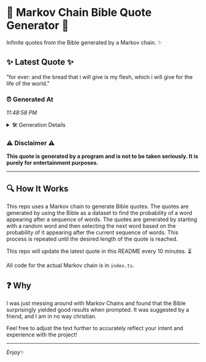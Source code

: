 # 📖 Markov Chain Bible Quote Generator 📖

Infinite quotes from the Bible generated by a Markov chain. ✨

## ✨ Latest Quote ✨
"for ever: and the bread that i will give is my flesh, which i will give for the life of the world."

### ⏰ Generated At
*11:48:58 PM*

<details>
    <summary>🛠️ Generation Details</summary>
    <p>
        <strong>🌱 Seed:</strong> for<br>
        <strong>🔄 Iterations:</strong> 21<br>
        <strong>📜 Context History:</strong><br>[ for ]: ever:<br>[ for, ever: ]: and<br>[ for, ever:, and ]: the<br>[ for, ever:, and, the ]: bread<br>[ for, ever:, and, the, bread ]: that<br>[ for, ever:, and, the, bread, that ]: i<br>[ ever:, and, the, bread, that, i ]: will<br>[ and, the, bread, that, i, will ]: give<br>[ the, bread, that, i, will, give ]: is<br>[ bread, that, i, will, give, is ]: my<br>[ that, i, will, give, is, my ]: flesh,<br>[ i, will, give, is, my, flesh, ]: which<br>[ will, give, is, my, flesh,, which ]: i<br>[ give, is, my, flesh,, which, i ]: will<br>[ is, my, flesh,, which, i, will ]: give<br>[ my, flesh,, which, i, will, give ]: for<br>[ flesh,, which, i, will, give, for ]: the<br>[ which, i, will, give, for, the ]: life<br>[ i, will, give, for, the, life ]: of<br>[ will, give, for, the, life, of ]: the<br>[ give, for, the, life, of, the ]: world.<br>
    </p>
</details>

### ⚠️ Disclaimer ⚠️
**This quote is generated by a program and is not to be taken seriously. It is purely for entertainment purposes.**

---

## 🔍 How It Works

This repo uses a Markov chain to generate Bible quotes. The quotes are generated by using the Bible as a dataset to find the probability of a word appearing after a sequence of words. The quotes are generated by starting with a random word and then selecting the next word based on the probability of it appearing after the current sequence of words. This process is repeated until the desired length of the quote is reached.

This repo will update the latest quote in this README every 10 minutes. ⏳

All code for the actual Markov chain is in `index.ts`.

## ❓ Why

I was just messing around with Markov Chains and found that the Bible surprisingly yielded good results when prompted. 
It was suggested by a friend, and I am in no way christian.

Feel free to adjust the text further to accurately reflect your intent and experience with the project!

---

*Enjoy*✨
